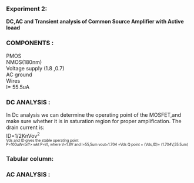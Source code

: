 ### Experiment 2:

**DC,AC and Transient analysis of Common Source Amplifier with Active loaad**


### COMPONENTS :
PMOS<br>
NMOS(180nm)<br>
Voltage supply (1.8 ,0.7)<br>
AC ground<br>
Wires<br>
I=  55.5uA<br>


### DC ANALYSIS :


In Dc analysis we can determine the operating point of the MOSFET,and make sure  whether it is in saturation region for proper amplification.
The drain current is:<br>
ID=1/2KnVov<sup>2<sup><br>
Vds and ID gives the stable operating point <br>
P=100uW<br?>
wkt P=VI, where V=1.8V and I=55,5um
vout=1.704 =Vds
Q point = (Vds,ID)= (1.704V,55.5um)

### Tabular column:


### AC ANALYSIS :











